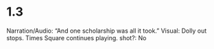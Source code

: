 # 1.3

Narration/Audio: “And one scholarship was all it took.”
Visual: Dolly out stops. Times Square continues playing.
shot?: No
